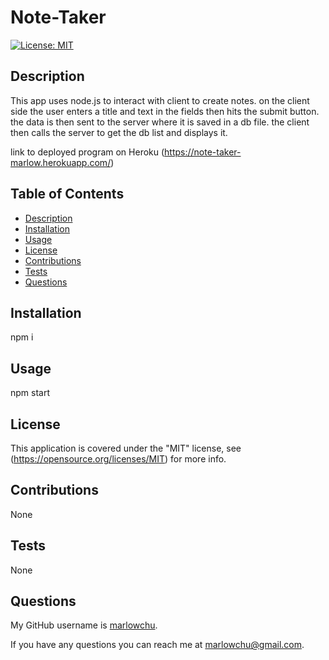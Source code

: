 # Note-Taker
 
 
  [![License: MIT](https://img.shields.io/badge/License-MIT-yellow)](https://opensource.org/licenses/MIT)
  

  ## Description

  This app uses node.js to interact with client to create notes. on the client side the user enters a title and text in the fields then hits the submit button. the data is then sent to the server where it is saved in a db file. the client then calls the server to get the db list and displays it.

  link to deployed program on Heroku (https://note-taker-marlow.herokuapp.com/)

  ## Table of Contents

  * [Description](#description)
  * [Installation](#installation)
  * [Usage](#usage)
  * [License](#license)
  * [Contributions](#contributions)
  * [Tests](#tests)
  * [Questions](#questions)
 
  ## Installation

  npm i


  ## Usage

  npm start

  ## License

  This application is covered under the "MIT" license, see (https://opensource.org/licenses/MIT) for more info.
  

  ## Contributions

  None


  ## Tests

  None
 

  ## Questions  
  
  My GitHub username is [marlowchu](https://github.com/marlowchu).

  If you have any questions you can reach me at marlowchu@gmail.com.
  

